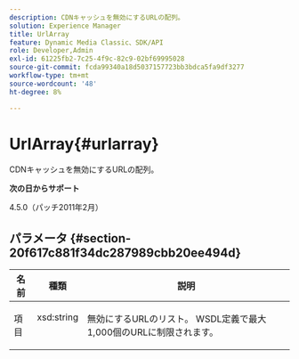 ```yaml
---
description: CDNキャッシュを無効にするURLの配列。
solution: Experience Manager
title: UrlArray
feature: Dynamic Media Classic、SDK/API
role: Developer,Admin
exl-id: 61225fb2-7c25-4f9c-82c9-02bf69995028
source-git-commit: fcda99340a18d5037157723bb3bdca5fa9df3277
workflow-type: tm+mt
source-wordcount: '48'
ht-degree: 8%

---
```


# UrlArray{#urlarray}

CDNキャッシュを無効にするURLの配列。

**次の日からサポート**

4.5.0（パッチ2011年2月）

## パラメータ {#section-20f617c881f34dc287989cbb20ee494d}

<table id="table_A28FC686DFB84198BF6671F953E8F044"> 
 <thead> 
  <tr> 
   <th class="entry"> <b> 名前</b> </th> 
   <th class="entry"> <b> 種類</b> </th> 
   <th class="entry"> <b> 説明</b> </th> 
  </tr> 
 </thead>
 <tbody> 
  <tr valign="top"> 
   <td> <p> <span class="codeph"> <span class="varname"> 項目</span> </span> </p> </td> 
   <td> <p> <span class="codeph"> xsd:string</span> </p> </td> 
   <td> <p> 無効にするURLのリスト。 WSDL定義で最大1,000個のURLに制限されます。 </p> </td> 
  </tr> 
 </tbody> 
</table>

